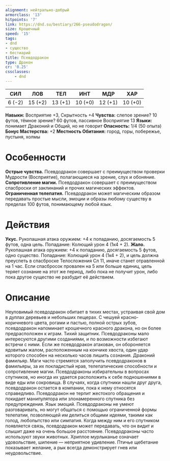 ```yaml
---
alignment: нейтрально-добрый
armorclass: '13'
hitpoints: '7'
link: https://dnd.su/bestiary/266-pseudodragon/
size: Крошечный
speed: '15'
tags:
- dnd
- существо
- бестиарий
title: Псевдодракон
type: Дракон
cr: '0.25'
cssclasses:
    - dnd
---
```



| СИЛ | ЛОВ | ТЕЛ | ИНТ | МДР | ХАР |
|---|---|---|---|---|---|
| 6 (-2) | 15 (+2) | 13 (+1) | 10 (+0) | 12 (+1) | 10 (+0) |
**Навыки:** Восприятие +3, Скрытность +4
**Чувства:** слепое зрение? 10 футов, тёмное зрение? 60 футов, пассивное Восприятие 13
**Языки:** понимает Драконий и Общий, но не говорит
**Опасность:** 1/4 (50 опыта)
**Бонус Мастерства:** +2
**Местность Обитания:** город, горы, побережье, пустыня, холмы


# Особенности
**Острые чувства.** Псевдодракон совершает с преимуществом проверки Мудрости (Восприятие), полагающиеся на зрение, слух и обоняние.
**Сопротивление магии.** Псевдодракон совершает с преимуществом спасброски от заклинаний и прочих магических эффектов.
**Ограниченная телепатия.** Псевдодракон может магическим образом передавать простые мысли, эмоции и образы любому существу в пределах 100 футов, понимающему любой язык.


# Действия
**Укус.** Рукопашная атака оружием: +4 к попаданию, досягаемость 5 футов, одна цель. Попадание: Колющий урон 4 (1к4 + 2).
**Жало.** Рукопашная атака оружием: +4 к попаданию, досягаемость 5 футов, одно существо. Попадание: Колющий урон 4 (1к4 + 2), и цель должна преуспеть в спасброске Телосложения Сл 11, иначе станет отравленной на 1 час. Если спасбросок провален на 5 или больше единиц, цель теряет сознание на этот же период, либо пока не получит урон, либо пока другое существо не разбудит её действием.


# Описание
Неуловимый псевдодракон обитает в тихих местах, устраивая свой дом в дуплах деревьев и небольших пещерах. С чешуей красно-коричневого цвета, рогами и пастью, полной острых зубов, псевдодракон напоминает крошечного красного дракона, но он более предрасположен к играм. Тихий защитник. Псевдодраконы мало интересуются другими созданиями, и по возможности избегают встречи с ними. Если же псевдодракон атакован, он обороняется ядовитым жалом, расположенным на кончике хвоста, один удар которого способен на несколько часов лишить сознания. Драконий фамильяр. Маги часто стремятся заполучить псевдодраконов в фамильяры, за их покладистый нрав, телепатические способности и сопротивление магии. Псевдодраконы избирательны в вопросах спутников, но иногда их удается расположить к себе подношениями в виде еды или сокровища. В случаях, когда спутники нашли друг друга, псевдодракон остается в компании, пока к нему относятся справедливо. Псевдодракон не терпит жестокого обращения и покидает манипулятора или злонамеренного спутника без предупреждения. Язык эмоций. Псевдодраконы не умеют разговаривать, но могут общаться с помощью ограниченной формы телепатии, позволяющей им делиться общими идеями, такими как голод, любопытство или симпатия. Когда между ним и его спутником появляется связь, псевдодракон может передавать, что он видит и слышит даже на очень большое расстояние. Псевдодраконы часто используют звуки животных. Хриплое мурлыканье означает удовольствие, шипение — неприятное удивление. Птичье щебетание показывает желание, а рык всегда демонстрирует гнев или неудовольствие.
